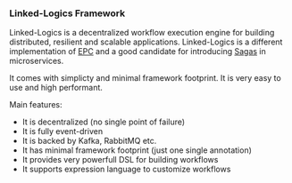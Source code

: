 ### Linked-Logics Framework

Linked-Logics is a decentralized workflow execution engine for building distributed, resilient and scalable applications. Linked-Logics is a different implementation of [EPC](https://en.wikipedia.org/wiki/Event-driven_process_chain) and a good candidate for introducing [Sagas](https://microservices.io/patterns/data/saga.html) in microservices. 

It comes with simplicty and minimal framework footprint. It is very easy to use and high performant.

Main features:
- It is decentralized (no single point of failure)
- It is fully event-driven
- It is backed by Kafka, RabbitMQ etc.
- It has minimal framework footprint (just one single annotation)
- It provides very powerfull DSL for building workflows
- It supports expression language to customize workflows

<!--
**linkedlogics/linkedlogics** is a ✨ _special_ ✨ repository because its `README.md` (this file) appears on your GitHub profile.

Here are some ideas to get you started:

- 🔭 I’m currently working on ...
- 🌱 I’m currently learning ...
- 👯 I’m looking to collaborate on ...
- 🤔 I’m looking for help with ...
- 💬 Ask me about ...
- 📫 How to reach me: ...
- 😄 Pronouns: ...
- ⚡ Fun fact: ...
-->
